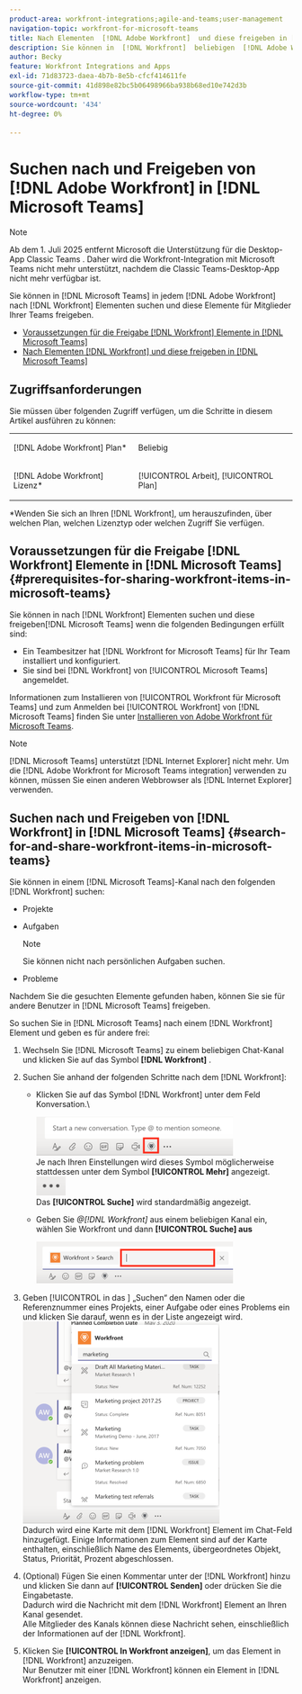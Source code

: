 ```yaml
---
product-area: workfront-integrations;agile-and-teams;user-management
navigation-topic: workfront-for-microsoft-teams
title: Nach Elementen  [!DNL Adobe Workfront]  und diese freigeben in [!DNL Microsoft Teams]
description: Sie können in  [!DNL Workfront]  beliebigen  [!DNL Adobe WorkfrontWorkfront]  nach Elementen suchen  [!DNL Microsoft Teams]  diese Elemente für Mitglieder Ihrer Teams freigeben.
author: Becky
feature: Workfront Integrations and Apps
exl-id: 71d83723-daea-4b7b-8e5b-cfcf414611fe
source-git-commit: 41d898e82bc5b06498966ba938b68ed10e742d3b
workflow-type: tm+mt
source-wordcount: '434'
ht-degree: 0%

---
```


# Suchen nach und Freigeben von [!DNL Adobe Workfront] in [!DNL Microsoft Teams]

>[!NOTE]
>
>Ab dem 1. Juli 2025 entfernt Microsoft die Unterstützung für die Desktop-App Classic Teams . Daher wird die Workfront-Integration mit Microsoft Teams nicht mehr unterstützt, nachdem die Classic Teams-Desktop-App nicht mehr verfügbar ist.

Sie können in [!DNL Microsoft Teams] in jedem [!DNL Adobe Workfront] nach [!DNL Workfront] Elementen suchen und diese Elemente für Mitglieder Ihrer Teams freigeben.

* [Voraussetzungen für die Freigabe  [!DNL Workfront]  Elemente in [!DNL Microsoft Teams]](#prerequisites-for-sharing-workfront-items-in-microsoft-teams-prerequisites-for-sharing-workfront-items-in-microsoft-teams)
* [Nach Elementen  [!DNL Workfront]  und diese freigeben in [!DNL Microsoft Teams]](#search-for-and-share-adobe-workfront-items-in-microsoft-teams)

## Zugriffsanforderungen

Sie müssen über folgenden Zugriff verfügen, um die Schritte in diesem Artikel ausführen zu können:

<table style="table-layout:auto"> 
 <col> 
 <col> 
 <tbody> 
  <tr> 
   <td role="rowheader">[!DNL Adobe Workfront] Plan*</td> 
   <td> <p>Beliebig</p> </td> 
  </tr> 
  <tr> 
   <td role="rowheader">[!DNL Adobe Workfront] Lizenz*</td> 
   <td> <p>[!UICONTROL Arbeit], [!UICONTROL Plan]</p> </td> 
  </tr> 
 </tbody> 
</table>

&#42;Wenden Sie sich an Ihren [!DNL Workfront], um herauszufinden, über welchen Plan, welchen Lizenztyp oder welchen Zugriff Sie verfügen.

## Voraussetzungen für die Freigabe [!DNL Workfront] Elemente in [!DNL Microsoft Teams] {#prerequisites-for-sharing-workfront-items-in-microsoft-teams}

Sie können in nach [!DNL Workfront] Elementen suchen und diese freigeben[!DNL Microsoft Teams] wenn die folgenden Bedingungen erfüllt sind:

* Ein Teambesitzer hat [!DNL Workfront for Microsoft Teams] für Ihr Team installiert und konfiguriert.
* Sie sind bei [!DNL Workfront] von [!UICONTROL Microsoft Teams] angemeldet.

Informationen zum Installieren von [!UICONTROL Workfront für Microsoft Teams] und zum Anmelden bei [!UICONTROL Workfront] von [!DNL Microsoft Teams] finden Sie unter [Installieren von Adobe Workfront für Microsoft Teams](../../workfront-integrations-and-apps/using-workfront-with-microsoft-teams/install-workfront-ms-teams.md).

>[!NOTE]
>
>[!DNL Microsoft Teams] unterstützt [!DNL Internet Explorer] nicht mehr. Um die [!DNL Adobe Workfront for Microsoft Teams integration] verwenden zu können, müssen Sie einen anderen Webbrowser als [!DNL Internet Explorer] verwenden.


## Suchen nach und Freigeben von [!DNL Workfront] in [!DNL Microsoft Teams] {#search-for-and-share-workfront-items-in-microsoft-teams}

Sie können in einem [!DNL Microsoft Teams]-Kanal nach den folgenden [!DNL Workfront] suchen:

* Projekte
* Aufgaben

  >[!NOTE]
  >
  >Sie können nicht nach persönlichen Aufgaben suchen.

* Probleme

Nachdem Sie die gesuchten Elemente gefunden haben, können Sie sie für andere Benutzer in [!DNL Microsoft Teams] freigeben.

So suchen Sie in [!DNL Microsoft Teams] nach einem [!DNL Workfront] Element und geben es für andere frei:

1. Wechseln Sie [!DNL Microsoft Teams] zu einem beliebigen Chat-Kanal und klicken Sie auf das Symbol **[!DNL Workfront]** .
1. Suchen Sie anhand der folgenden Schritte nach dem [!DNL Workfront]:

   * Klicken Sie auf das Symbol [!DNL Workfront] unter dem Feld Konversation.\

     ![ms_teams_workfront_pinned_icon_highlight.png](assets/ms-teams-workfront-pinned-icon-highlight-350x69.png)\
      Je nach Ihren Einstellungen wird dieses Symbol möglicherweise stattdessen unter dem Symbol **[!UICONTROL Mehr]** angezeigt.\
      ![more_icon.png](assets/more-icon-52x34.png)\
      Das **[!UICONTROL Suche]** wird standardmäßig angezeigt.

   * Geben Sie *@[!DNL Workfront]* aus einem beliebigen Kanal ein, wählen Sie Workfront und dann **[!UICONTROL Suche] aus**

     ![ms_teams_search_from_command.png](assets/ms-teams-search-from-command-350x74.png)

1. Geben [!UICONTROL  in das ] „Suchen“ den Namen oder die Referenznummer eines Projekts, einer Aufgabe oder eines Problems ein und klicken Sie darauf, wenn es in der Liste angezeigt wird.\
   ![ms_teams_searching_for_items.png](assets/ms-teams-searching-for-items-350x359.png)\
   Dadurch wird eine Karte mit dem [!DNL Workfront] Element im Chat-Feld hinzugefügt. Einige Informationen zum Element sind auf der Karte enthalten, einschließlich Name des Elements, übergeordnetes Objekt, Status, Priorität, Prozent abgeschlossen.

1. (Optional) Fügen Sie einen Kommentar unter der [!DNL Workfront] hinzu und klicken Sie dann auf **[!UICONTROL Senden]** oder drücken Sie die Eingabetaste.\
   Dadurch wird die Nachricht mit dem [!DNL Workfront] Element an Ihren Kanal gesendet.\
   Alle Mitglieder des Kanals können diese Nachricht sehen, einschließlich der Informationen auf der [!DNL Workfront].

1. Klicken Sie **[!UICONTROL In Workfront anzeigen]**, um das Element in [!DNL Workfront] anzuzeigen.\
   Nur Benutzer mit einer [!DNL Workfront] können ein Element in [!DNL Workfront] anzeigen.
